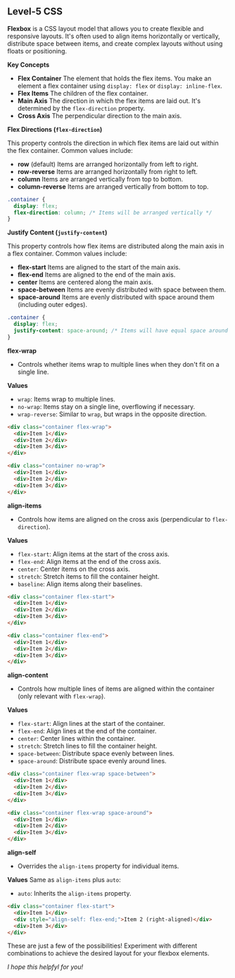## Level-5 CSS

**Flexbox** is a CSS layout model that allows you to create flexible and responsive layouts. It's often used to align items horizontally or vertically, distribute space between items, and create complex layouts without using floats or positioning.

**Key Concepts**

- **Flex Container** The element that holds the flex items. You make an element a flex container using `display: flex` or `display: inline-flex`.
- **Flex Items** The children of the flex container.
- **Main Axis** The direction in which the flex items are laid out. It's determined by the `flex-direction` property.
- **Cross Axis** The perpendicular direction to the main axis.

**Flex Directions (`flex-direction`)**

This property controls the direction in which flex items are laid out within the flex container. Common values include:

- **row** (default) Items are arranged horizontally from left to right.
- **row-reverse** Items are arranged horizontally from right to left.
- **column** Items are arranged vertically from top to bottom.
- **column-reverse** Items are arranged vertically from bottom to top.


```css
.container {
  display: flex;
  flex-direction: column; /* Items will be arranged vertically */
}
```

**Justify Content (`justify-content`)**

This property controls how flex items are distributed along the main axis in a flex container. Common values include:

- **flex-start** Items are aligned to the start of the main axis.
- **flex-end** Items are aligned to the end of the main axis.
- **center** Items are centered along the main axis.
- **space-between** Items are evenly distributed with space between them.
- **space-around** Items are evenly distributed with space around them (including outer edges).


```css
.container {
  display: flex;
  justify-content: space-around; /* Items will have equal space around them */
}
```

**flex-wrap**

- Controls whether items wrap to multiple lines when they don't fit on a single line.

**Values**

- `wrap`: Items wrap to multiple lines.
- `no-wrap`: Items stay on a single line, overflowing if necessary.
- `wrap-reverse`: Similar to `wrap`, but wraps in the opposite direction.


```html
<div class="container flex-wrap">
  <div>Item 1</div>
  <div>Item 2</div>
  <div>Item 3</div>
</div>

<div class="container no-wrap">
  <div>Item 1</div>
  <div>Item 2</div>
  <div>Item 3</div>
</div>
```

**align-items**

- Controls how items are aligned on the cross axis (perpendicular to `flex-direction`).

**Values**

- `flex-start`: Align items at the start of the cross axis.
- `flex-end`: Align items at the end of the cross axis.
- `center`: Center items on the cross axis.
- `stretch`: Stretch items to fill the container height.
- `baseline`: Align items along their baselines.


```html
<div class="container flex-start">
  <div>Item 1</div>
  <div>Item 2</div>
  <div>Item 3</div>
</div>

<div class="container flex-end">
  <div>Item 1</div>
  <div>Item 2</div>
  <div>Item 3</div>
</div>
```

**align-content**

- Controls how multiple lines of items are aligned within the container (only relevant with `flex-wrap`).

**Values**

- `flex-start`: Align lines at the start of the container.
- `flex-end`: Align lines at the end of the container.
- `center`: Center lines within the container.
- `stretch`: Stretch lines to fill the container height.
- `space-between`: Distribute space evenly between lines.
- `space-around`: Distribute space evenly around lines.


```html
<div class="container flex-wrap space-between">
  <div>Item 1</div>
  <div>Item 2</div>
  <div>Item 3</div>
</div>

<div class="container flex-wrap space-around">
  <div>Item 1</div>
  <div>Item 2</div>
  <div>Item 3</div>
</div>
```

**align-self**

- Overrides the `align-items` property for individual items.

**Values** Same as `align-items` plus `auto`:

- `auto`: Inherits the `align-items` property.


```html
<div class="container flex-start">
  <div>Item 1</div>
  <div style="align-self: flex-end;">Item 2 (right-aligned)</div>
  <div>Item 3</div>
</div>
```

These are just a few of the possibilities! Experiment with different combinations to achieve the desired layout for your flexbox elements.

*I hope this helpfyl for you!*

